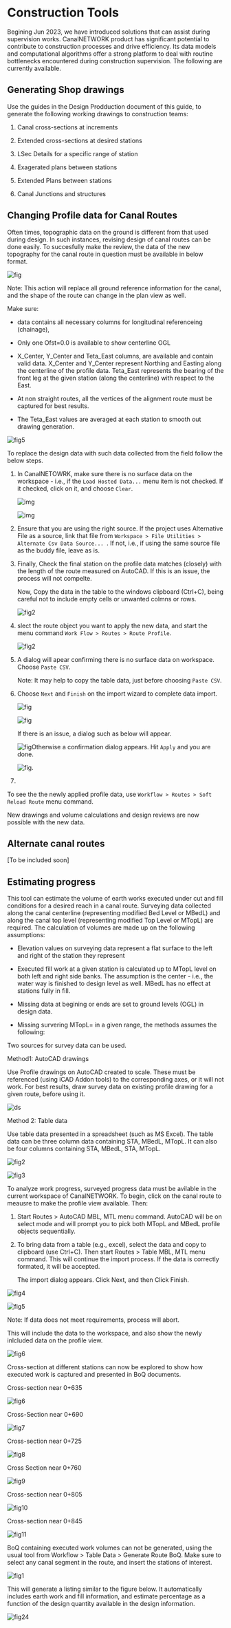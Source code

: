 # Construction Tools

Begining Jun 2023, we have introduced solutions that can assist during supervision works. CanalNETWORK product has significant potential to contribute to construction processes and drive efficiency. Its data models and computational algorithms offer a strong platform to deal with routine bottlenecks encountered during construction supervision. The following are currently available.

## Generating Shop drawings

Use the guides in the Design Prodduction document of this guide, to generate the following working drawings to construction teams:

1. Canal cross-sections at increments

2. Extended cross-sections at desired stations

3. LSec Details for a specific range of station

4. Exagerated plans between stations

5. Extended Plans between stations

6. Canal Junctions and structures

## Changing Profile data for Canal Routes

Often times, topographic data on the ground is different from that used during design. In such instances, revising design of canal routes can be done easily. To succesfully make the review, the data of the new topography for the canal route in question must be available in below format. 

![fig](Images/Image%20018.png)



Note: This action will replace all ground reference information for the canal, and the shape of the route can change in the plan view as well. 

Make sure:

- data contains all necessary columns for longitudinal referenceing (chainage), 

- Only one Ofst=0.0 is available to show centerline OGL

- X_Center, Y_Center and Teta_East columns, are available and contain valid data. X_Center and Y_Center represent Northing and Easting along the centerline of the profile data. Teta_East represents the bearing of the front leg at the given station (along the centerline)  with respect to the East. 

- At non straight routes, all the vertices of the alignment route must be captured for best results.

- The Teta_East values are averaged at each station to smooth out drawing generation.

![fig5](Images/Image%20020.png)



To replace the design data with such data collected from the field follow the below steps.

1. In CanalNETOWRK, make sure there is no surface data on the workspace - i.e., if the `Load Hosted Data...` menu item is not checked. If it checked, click on it, and choose `Clear`. 
   
   ![img](Images/Image%20022.png)
   
   
   
   ![img](Images/Image%20023.png)

2. Ensure that you are using the right source. If the project uses Alternative File as a source, link that file from `Workspace > File Utilities >  Alternate Csv Data Source... `. If not, i.e., if using the same source file as the buddy file, leave as is.

3. Finally, Check the final station on the profile data matches (closely) with the length of the route measured on AutoCAD. If this is an issue, the process will not compelte.
   
   Now, Copy the data in the table to the windows clipboard (Ctrl+C), being careful not to include empty cells or unwanted colmns or rows.
   
   ![fig2](Images/Image%20019.png)

4. slect the route object you want to apply the new data, and start the menu command `Work Flow > Routes > Route Profile`.
   
   ![fig2](Images/Image%20021.png)
   
   

5. A dialog will apear confirming there is no surface data on workspace. Choose `Paste CSV`.
   
   Note: It may help to copy the table data, just before choosing `Paste CSV`.

6. Choose `Next` and `Finish` on the import wizard to complete data import.
   
   ![fig](Images/Image%20024.png)
   
    
   
   ![fig](Images/Image%20025.png)
   
   If there is an issue, a dialog such as below will appear. 
   
   ![fig](Images/Image%20026.png)Otherwise a confirmation dialog appears. Hit `Apply` and you are done.
   
   ![fig](Images/Image%20027.png).

7. 

To see the the newly applied profile data, use `Workflow > Routes > Soft Reload Route` menu command. 

New drawings and volume calculations and design reviews are now possible with the new data.

## Alternate canal routes

[To be included soon]

## Estimating progress

This tool can estimate the volume of earth works executed under cut and fill conditions for a desired reach in a canal route. Surveying data collected along the canal centerline (representing modified Bed Level or MBedL) and along the canal top level (representing modified Top Level or MTopL) are required. The calculation of volumes are made up on the following assumptions:

- Elevation values on surveying data represent a flat surface to the left and right of the station they represent

- Executed fill work at a given station is calculated up to MTopL level on both left and right side banks. The assumption is the center - i.e., the water way is finished to design level as well. MBedL has no effect at stations fully in fill.

- Missing data at begining or ends are set to ground levels (OGL) in design data.

- Missing survering  MTopL= in a given range, the methods assumes the following:

Two sources for survey data can be used.

Method1: AutoCAD drawings

Use Profile drawings on AutoCAD created to scale. These must be referenced (using iCAD Addon tools) to the corresponding axes, or it will not work. For best results, draw survey data on existing profile drawing for a given route, before using it.

![ds](Images/Image%20017.png)

Method 2: Table data

Use table data presented in a spreadsheet (such as MS Excel). The table data can be three column data containing  STA, MBedL, MTopL. It can also be four columns containing STA, MBedL, STA, MTopL.

![fig2](Images/Image%20015.png)

![fig3](Images/Image%20016.png)

To analyze work progress, surveyed progress data must be avilable in the current workspace of CanalNETWORK. To begin, click on the canal route to meausre to make the profile view available. Then:

1. Start Routes > AutoCAD MBL, MTL menu command. AutoCAD will be on select mode and will prompt you to pick both MTopL and MBedL profile objects sequentially. 

2. To bring data from a table (e.g., excel), select the data and copy to clipboard (use Ctrl+C). Then start Routes > Table MBL, MTL menu command. This will continue the import process. If the data is correctly formated, it will be accepted.
   
   The import dialog appears. Click Next, and then Click Finish.

![fig4](Images/Image%2020.png)

![fig5](Images/Image%2021.png)

Note: If data does not meet requirements, process will abort.

This will include the data to the workspace, and also show the newly inlcluded data on the profile view.

![fig6](Images/Image%20003.png)

 Cross-section at different stations can now be explored to show how executed work is captured and presented in BoQ documents.

Cross-section near 0+635

![fig6](Images/Image%20014.png)

Cross-Section near 0+690

![fig7](Images/Image%20013.png)

Cross-section near 0+725

![fig8](Images/Image%20012.png)

Cross Section near 0+760

![fig9](Images/Image%20011.png)

Cross-section near 0+805

![fig10](Images/Image%20010.png)

Cross-section near 0+845

![fig11](Images/Image%20009.png)

BoQ containing executed work volumes can not be generated, using the usual tool from Workflow > Table Data > Generate Route BoQ. Make sure to select any canal segment in the route, and insert the stations of interest. 

![fig1](Images/Image%2023.png)

This will generate a listing similar to the figure below. It automatically includes earth work and fill information, and estimate percentage as a function of the design quantity available in the design information.

![fig24](Images/Image%2024.png)
